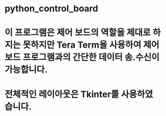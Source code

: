# python_control_board
# 이 프로그램은 제어 보드의 역할을 제대로 하지는 못하지만 Tera Term을 사용하여 제어 보드 프로그램과의 간단한 데이터 송.수신이 가능합니다.
# 전체적인 레이아웃은 Tkinter를 사용하였습니다.
